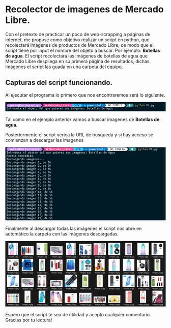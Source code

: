 # Recolector de imagenes de Mercado Libre.

Con el pretexto de practicar un poco de web-scrapping a páginas de internet, me propuse como objetivo realizar un script en python, que recolectará imágenes de
productos de Mercado Libre, de modo que el script tiene por input el nombre del objeto a buscar. 
Por ejemplo: __Botellas de agua__. El script recolectará las imágenes de botellas de agua que Mercado Libre despliega en su primera página de resultados, dichas imágenes 
el script las guada en una carpeta del equipo.

## Capturas del script funcionando.

Al ejecutar el programa lo primero que nos encontraremos será lo siguiente.

![This is an image](images/1.png)

Tal como en el ejemplo anterior vamos a buscar imagenes de __Botellas de agua__.

Posteriormente el script verica la URL de busqueda y si hay acceso se comienzan a descargar las imagenes

![This is an image](images/2.png)

Finalmente al descargar todas las imágenes el script nos abre en automático la carpeta con las imágenes descargadas.

![This is an image](images/3.png)

Espero que el script te sea de útilidad y acepto cualquier comentario.
Gracias por tu lectura!

